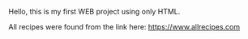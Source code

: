 Hello, this is my first WEB project using only HTML.

All recipes were found from the link here: https://www.allrecipes.com
